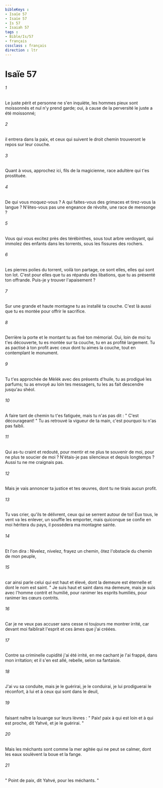 ```yaml
---
bibleKeys : 
- Isaïe 57
- Isaïe 57
- Is 57
- Isaiah 57
tags : 
- Bible/Is/57
- français
cssclass : français
direction : ltr
---
```


# Isaïe 57

###### 1
Le juste périt et personne ne s'en inquiète, les hommes pieux sont moissonnés et nul n'y prend garde; oui, à cause de la perversité le juste a été moissonné; 
###### 2
il entrera dans la paix, et ceux qui suivent le droit chemin trouveront le repos sur leur couche. 
###### 3
Quant à vous, approchez ici, fils de la magicienne, race adultère qui t'es prostituée. 
###### 4
De qui vous moquez-vous ? A qui faites-vous des grimaces et tirez-vous la langue ? N'êtes-vous pas une engeance de révolte, une race de mensonge ? 
###### 5
Vous qui vous excitez près des térébinthes, sous tout arbre verdoyant, qui immolez des enfants dans les torrents, sous les fissures des rochers. 
###### 6
Les pierres polies du torrent, voilà ton partage, ce sont elles, elles qui sont ton lot. C'est pour elles que tu as répandu des libations, que tu as présenté ton offrande. Puis-je y trouver l'apaisement ? 
###### 7
Sur une grande et haute montagne tu as installé ta couche. C'est là aussi que tu es montée pour offrir le sacrifice. 
###### 8
Derrière la porte et le montant tu as fixé ton mémorial. Oui, loin de moi tu t'es découverte, tu es montée sur ta couche, tu en as profité largement. Tu as pactisé à ton profit avec ceux dont tu aimes la couche, tout en contemplant le monument. 
###### 9
Tu t'es approchée de Mèlèk avec des présents d'huile, tu as prodigué les parfums; tu as envoyé au loin tes messagers, tu les as fait descendre jusqu'au shéol. 
###### 10
A faire tant de chemin tu t'es fatiguée, mais tu n'as pas dit : " C'est décourageant! " Tu as retrouvé la vigueur de ta main, c'est pourquoi tu n'as pas faibli. 
###### 11
Qui as-tu craint et redouté, pour mentir et ne plus te souvenir de moi, pour ne plus te soucier de moi ? N'étais-je pas silencieux et depuis longtemps ? Aussi tu ne me craignais pas. 
###### 12
Mais je vais annoncer ta justice et tes œuvres, dont tu ne tirais aucun profit. 
###### 13
Tu vas crier, qu'ils te délivrent, ceux qui se serrent autour de toi! Eux tous, le vent va les enlever, un souffle les emporter, mais quiconque se confie en moi héritera du pays, il possédera ma montagne sainte. 
###### 14
Et l'on dira : Nivelez, nivelez, frayez un chemin, ôtez l'obstacle du chemin de mon peuple, 
###### 15
car ainsi parle celui qui est haut et élevé, dont la demeure est éternelle et dont le nom est saint. " Je suis haut et saint dans ma demeure, mais je suis avec l'homme contrit et humilié, pour ranimer les esprits humiliés, pour ranimer les cœurs contrits. 
###### 16
Car je ne veux pas accuser sans cesse ni toujours me montrer irrité, car devant moi faiblirait l'esprit et ces âmes que j'ai créées. 
###### 17
Contre sa criminelle cupidité j'ai été irrité, en me cachant je l'ai frappé, dans mon irritation; et il s'en est allé, rebelle, selon sa fantaisie. 
###### 18
J'ai vu sa conduite, mais je le guérirai, je le conduirai, je lui prodiguerai le réconfort, à lui et à ceux qui sont dans le deuil, 
###### 19
faisant naître la louange sur leurs lèvres : " Paix! paix à qui est loin et à qui est proche, dit Yahvé, et je le guérirai. " 
###### 20
Mais les méchants sont comme la mer agitée qui ne peut se calmer, dont les eaux soulèvent la boue et la fange. 
###### 21
" Point de paix, dit Yahvé, pour les méchants. " 
